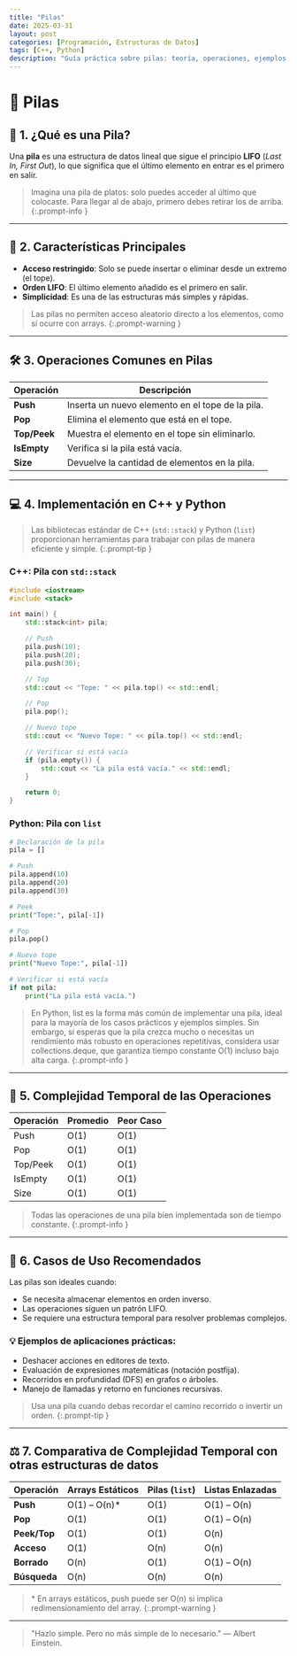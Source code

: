```yaml
---
title: "Pilas"
date: 2025-03-31
layout: post
categories: [Programación, Estructuras de Datos]
tags: [C++, Python]
description: "Guía práctica sobre pilas: teoría, operaciones, ejemplos y código en C++ y Python."
---
```


# 🧱 Pilas

## 📘 1. ¿Qué es una Pila?

Una **pila** es una estructura de datos lineal que sigue el principio **LIFO** (*Last In, First Out*), lo que significa que el último elemento en entrar es el primero en salir. 

> Imagina una pila de platos: solo puedes acceder al último que colocaste. Para llegar al de abajo, primero debes retirar los de arriba.
{:.prompt-info }

---

## 🧩 2. Características Principales

- **Acceso restringido**: Solo se puede insertar o eliminar desde un extremo (el tope).
- **Orden LIFO**: El último elemento añadido es el primero en salir.
- **Simplicidad**: Es una de las estructuras más simples y rápidas.

> Las pilas no permiten acceso aleatorio directo a los elementos, como sí ocurre con arrays.
{:.prompt-warning }

---

## 🛠️ 3. Operaciones Comunes en Pilas

| **Operación** | **Descripción**                                  |
| ------------- | ------------------------------------------------ |
| **Push**      | Inserta un nuevo elemento en el tope de la pila. |
| **Pop**       | Elimina el elemento que está en el tope.         |
| **Top/Peek**  | Muestra el elemento en el tope sin eliminarlo.   |
| **IsEmpty**   | Verifica si la pila está vacía.                  |
| **Size**      | Devuelve la cantidad de elementos en la pila.    |

---

## 💻 4. Implementación en C++ y Python

> Las bibliotecas estándar de C++ (`std::stack`) y Python (`list`) proporcionan herramientas para trabajar con pilas de manera eficiente y simple.
{:.prompt-tip }

### C++: Pila con `std::stack`

```cpp
#include <iostream>
#include <stack>

int main() {
    std::stack<int> pila;

    // Push
    pila.push(10);
    pila.push(20);
    pila.push(30);

    // Top
    std::cout << "Tope: " << pila.top() << std::endl;

    // Pop
    pila.pop();

    // Nuevo tope
    std::cout << "Nuevo Tope: " << pila.top() << std::endl;

    // Verificar si está vacía
    if (pila.empty()) {
        std::cout << "La pila está vacía." << std::endl;
    }

    return 0;
}
```

### Python: Pila con `list`

```py
# Declaración de la pila
pila = []

# Push
pila.append(10)
pila.append(20)
pila.append(30)

# Peek
print("Tope:", pila[-1])

# Pop
pila.pop()

# Nuevo tope
print("Nuevo Tope:", pila[-1])

# Verificar si está vacía
if not pila:
    print("La pila está vacía.")

```

> En Python, list es la forma más común de implementar una pila, ideal para la mayoría de los casos prácticos y ejemplos simples. Sin embargo, si esperas que la pila crezca mucho o necesitas un rendimiento más robusto en operaciones repetitivas, considera usar collections.deque, que garantiza tiempo constante O(1) incluso bajo alta carga. 
{:.prompt-info }

--- 

## 🧮 5. Complejidad Temporal de las Operaciones

| **Operación** | **Promedio** | **Peor Caso** |
| ------------- | ------------ | ------------- |
| Push          | O(1)         | O(1)          |
| Pop           | O(1)         | O(1)          |
| Top/Peek      | O(1)         | O(1)          |
| IsEmpty       | O(1)         | O(1)          |
| Size          | O(1)         | O(1)          |

> Todas las operaciones de una pila bien implementada son de tiempo constante.
{:.prompt-info }

---

## 🚀 6. Casos de Uso Recomendados

Las pilas son ideales cuando:

- Se necesita almacenar elementos en orden inverso.
- Las operaciones siguen un patrón LIFO.
- Se requiere una estructura temporal para resolver problemas complejos.

### 💡 Ejemplos de aplicaciones prácticas:

- Deshacer acciones en editores de texto.
- Evaluación de expresiones matemáticas (notación postfija).
- Recorridos en profundidad (DFS) en grafos o árboles.
- Manejo de llamadas y retorno en funciones recursivas.

> Usa una pila cuando debas recordar el camino recorrido o invertir un orden.
{:.prompt-tip }

---

## ⚖️ 7. Comparativa de Complejidad Temporal con otras estructuras de datos

| **Operación** | **Arrays Estáticos** | **Pilas (`list`)** | **Listas Enlazadas** |
| ------------- | -------------------- | ------------------ | -------------------- |
| **Push**      | O(1) – O(n)*         | O(1)               | O(1) – O(n)          |
| **Pop**       | O(1)                 | O(1)               | O(1) – O(n)          |
| **Peek/Top**  | O(1)                 | O(1)               | O(n)                 |
| **Acceso**    | O(1)                 | O(n)               | O(n)                 |
| **Borrado**   | O(n)                 | O(1)               | O(1) – O(n)          |
| **Búsqueda**  | O(n)                 | O(n)               | O(n)                 |

> \* En arrays estáticos, push puede ser O(n) si implica redimensionamiento del array.
{:.prompt-warning }

---

> "Hazlo simple. Pero no más simple de lo necesario." — Albert Einstein.
